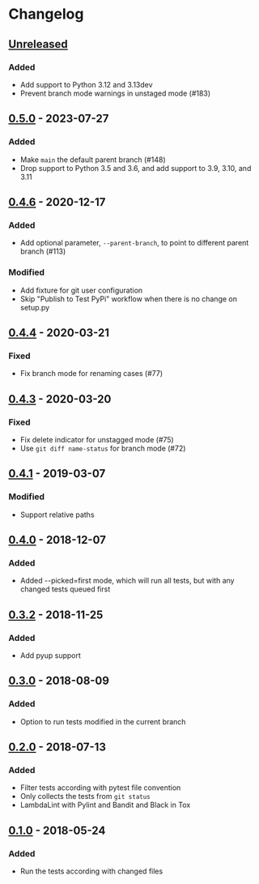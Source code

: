 # Changelog

## [Unreleased]
### Added
- Add support to Python 3.12 and 3.13dev
- Prevent branch mode warnings in unstaged mode (#183)

## [0.5.0] - 2023-07-27
### Added
- Make `main` the default parent branch (#148)
- Drop support to Python 3.5 and 3.6, and add support to 3.9, 3.10, and 3.11

## [0.4.6] - 2020-12-17
### Added
- Add optional parameter, `--parent-branch`, to point to different parent branch (#113)

### Modified
- Add fixture for git user configuration
- Skip "Publish to Test PyPi" workflow when there is no change on setup.py

## [0.4.4] - 2020-03-21
### Fixed
- Fix branch mode for renaming cases (#77)

## [0.4.3] - 2020-03-20
### Fixed
- Fix delete indicator for unstagged mode (#75)
- Use `git diff name-status` for branch mode (#72)

## [0.4.1] - 2019-03-07
### Modified
- Support relative paths

## [0.4.0] - 2018-12-07
### Added
- Added --picked=first mode, which will run all tests, but with any changed tests queued first

## [0.3.2] - 2018-11-25
### Added
- Add pyup support

## [0.3.0] - 2018-08-09
### Added
- Option to run tests modified in the current branch

## [0.2.0] - 2018-07-13
### Added
- Filter tests according with pytest file convention
- Only collects the tests from `git status`
- LambdaLint with Pylint and Bandit and Black in Tox

## [0.1.0] - 2018-05-24
### Added
- Run the tests according with changed files

[Unreleased]: https://github.com/anapaulagomes/pytest-picked/compare/v0.4.6...HEAD
[0.5.0]: https://github.com/anapaulagomes/pytest-picked/compare/v0.4.6...v0.5.0
[0.4.6]: https://github.com/anapaulagomes/pytest-picked/compare/v0.4.4...v0.4.6
[0.4.4]: https://github.com/anapaulagomes/pytest-picked/compare/v0.4.3...v0.4.4
[0.4.3]: https://github.com/anapaulagomes/pytest-picked/compare/v0.4.1...v0.4.3
[0.4.1]: https://github.com/anapaulagomes/pytest-picked/compare/v0.4.0...v0.4.1
[0.4.0]: https://github.com/anapaulagomes/pytest-picked/compare/v0.3.2...v0.4.0
[0.3.2]: https://github.com/anapaulagomes/pytest-picked/compare/v0.3.0...v0.3.2
[0.3.0]: https://github.com/anapaulagomes/pytest-picked/compare/v0.2.0...v0.3.0
[0.2.0]: https://github.com/anapaulagomes/pytest-picked/compare/v0.1.0...v0.2.0
[0.1.0]: https://github.com/anapaulagomes/pytest-picked/compare/a5d86647c511ea56d0d4c42b416b2d7bac8111f6...v0.1.0

